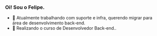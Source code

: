 ### Oi! Sou o Felipe.

- 🔭 Atualmente trabalhando com suporte e infra, querendo migrar para área de desenvolvimento back-end.
- 🌱 Realizando o curso de Desenvolvedor Back-end..
